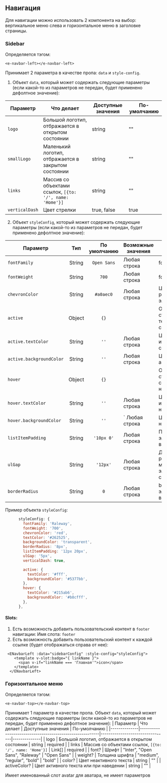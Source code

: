 ## Навигация

Для навигации можно использовать 2 компонента на выбор: вертикальное меню слева и горизонтальное меню в заголовке страницы.

### Sidebar
Определяется тэгом:
```vue
<e-navbar-left></e-navbar-left>
```
Принимает 2 параметра в качестве пропа: ``data`` и ``style-config``.
1) Объект `data`, который может содержать следующие параметры (если какой-то из параметров не передан, будет применено дефолтное значение):

| Параметр         | Что делает                                              | Доступные значения | По-умолчанию |
|------------------|---------------------------------------------------------|--------------------|--------------|
| ``logo``         | Большой логотип, отбражается в открытом состоянии       | string             | ""           |
| ``smallLogo``    | Маленький логотип, отбражается в закрытом состоянии     | string             | ""           |
| ``links``        | Массив со объектами ссылок, `[{to: '/', name: 'Home'}]` | string             | ""           |
| ``verticalDash`` | Цвет стрелки                                            | true, false        | true         |

2) Объект `styleConfig`, который может содержать следующие параметры (если какой-то из параметров не передан, будет применено дефолтное значение):

| Параметр                   |  Тип   | По умолчанию  | Возможные значения | Описание                                                     |
|----------------------------|:------:|:-------------:|--------------------|--------------------------------------------------------------|
| ``fontFamily``             | String | ``Open Sans`` | Любая строка       | font-family                                                  |
| ``fontWeight``             | String |    ``700``    | Любая строка       | font-weight                                                  |
| ``chevronColor``           | String |  ``#a0aec0``  | Любая строка       | Цвет стрелочки у раскрывающегося элемента списка             |
| ``active``                 | Object |    ``{}``     |                    | Объект со стилями для текущей активной ссылки                |
| ``active.textColor``       | String |    ``''``     | Любая строка       | Цвет текста и иконки у активной ссылки                       |
| ``active.backgroundColor`` | String |    ``''``     | Любая строка       | Цвет фона активной ссылки                                    |
| ``hover``                  | Object |    ``{}``     |                    | Объект со стилями для ссылки при наведении                   |
| ``hover.textColor``        | String |    ``''``     | Любая строка       | Цвет текста и иконки при наведении                           |
| ``hover.backgroundColor``  | String |    ``''``     | `   Любая строка   | Цвет фона при наведении                                      |
| ``listItemPadding``        | String | ``'10px 0'``  | Любая строка       | Паддинг для элемента списка в сайдбаре                       |
| ``ulGap``                  | String |  ``'12px'``   | Любая строка       | Дополнительное расстояние между элементами в списке сайдбара |
| ``borderRadius``           | String |     ``0``     | Любая строка       | border-radius элемента списка в сайдбаре                     |

Пример объекта `styleConfig`:
````javascript
      styleConfig: {
        fontFamily: 'Raleway',
        fontWeight: '700',
        chevronColor: 'red',
        textColor: '#262525',
        backgroundColor: 'transparent',
        borderRadius: '8px',
        listItemPadding: '12px 20px',
        ulGap: '5px',
        verticalDash: true,

        active: {
          textColor: '#fff',
          backgroundColor: '#5377bb',
        },
        hover: {
          textColor: '#215ab6',
          backgroundColor: '#b8cfff',
        },
      },
````

#### Slots:
1) Есть возможность добавить пользовательский контент в `footer` навигации:
Имя слота: `footer`
2) Есть возможность добавить пользовательский контент к каждой ссылке (будет отображаться справа от нее):
```vue
 <ENavbarLeft :data="sidebarConfig" :style-config="styleConfig">
    <template v-slot:badge="{ linkName }">
      <span v-if="linkName === 'Главная'">icon</span>
    </template>
  </ENavbarLeft>
```
### Горизонтальное меню
Определяется тэгом:
```vue
<e-navbar-top></e-navbar-top>
```
Принимает 1 параметр в качестве пропа.
Объект `data`, который может содержать следующие параметры (если какой-то из параметров не передан, будет применено дефолтное значение):
| Параметр     | Что делает                                              | Доступные значения              | По-умолчанию |
|--------------|---------------------------------------------------------|---------------------------------|--------------|
| logo         | Большой логотип, отбражается в открытом состоянии       | string                          | required     |
| links        | Массив со объектами ссылок, `[{to: '/', name: 'Home'}]` | Link[]                          | required     |
| font?        | Шрифт                                                   | "Inter", "Open Sans", "Raleway" | "Open Sans"  |
| weight?      | Толщина шрифта                                          | "medium", "regular", "bold"     | "bold"       |
| color?       | Цвет неактивного текста                                 | string                          | ""           |
| activeColor? | Цвет активного текста или при наведении                 | string                          | ""           |

Имеет именованный слот avatar для аватара, не имеет параметров